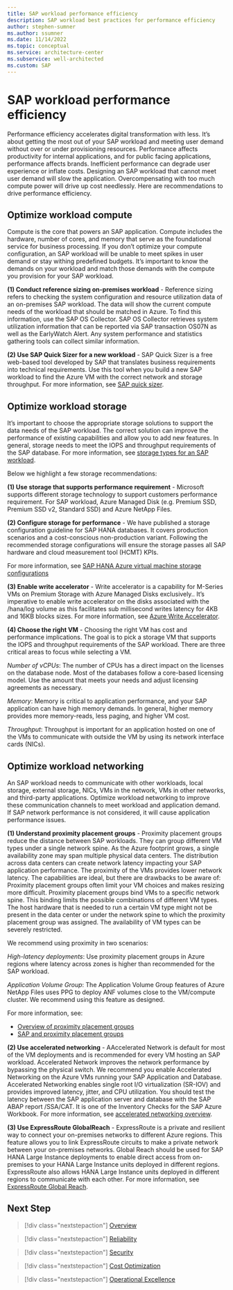 ```yaml
---
title: SAP workload performance efficiency
description: SAP workload best practices for performance efficiency
author: stephen-sumner
ms.author: ssumner
ms.date: 11/14/2022
ms.topic: conceptual
ms.service: architecture-center
ms.subservice: well-architected
ms.custom: SAP
---
```


# SAP workload performance efficiency

Performance efficiency accelerates digital transformation with less. It’s about getting the most out of your SAP workload and meeting user demand without over or under provisioning resources. Performance affects productivity for internal applications, and for public facing applications, performance affects brands. Inefficient performance can degrade user experience or inflate costs.  Designing an SAP workload that cannot meet user demand will slow the application. Overcompensating with too much compute power will drive up cost needlessly. Here are recommendations to drive performance efficiency.

## Optimize workload compute

Compute is the core that powers an SAP application. Compute includes the hardware, number of cores, and memory that serve as the foundational service for business processing. If you don’t optimize your compute configuration, an SAP workload will be unable to meet spikes in user demand or stay withing predefined budgets. It’s important to know the demands on your workload and match those demands with the compute you provision for your SAP workload.

**(1) Conduct reference sizing on-premises workload** - Reference sizing refers to checking the system configuration and resource utilization data of an on-premises SAP workload. The data will show the current compute needs of the workload that should be matched in Azure. To find this information, use the SAP OS Collector. SAP OS Collector retrieves system utilization information that can be reported via SAP transaction OS07N as well as the EarlyWatch Alert. Any system performance and statistics gathering tools can collect similar information.

**(2) Use SAP Quick Sizer for a new workload** - SAP Quick Sizer is a free web-based tool developed by SAP that translates business requirements into technical requirements. Use this tool when you build a new SAP workload to find the Azure VM with the correct network and storage throughput. For more information, see [SAP quick sizer]( https://service.sap.com/quicksizer).

## Optimize workload storage

It’s important to choose the appropriate storage solutions to support the data needs of the SAP workload. The correct solution can improve the performance of existing capabilities and allow you to add new features. In general, storage needs to meet the IOPS and throughput requirements of the SAP database. For more information, see [storage types for an SAP workload](/azure/virtual-machines/workloads/sap/planning-guide-storage).

Below we highlight a few storage recommendations:

**(1) Use storage that supports performance requirement** - Microsoft supports different storage technology to support customers performance requirement. For SAP workload, Azure Managed Disk (e.g. Premium SSD, Premium SSD v2, Standard SSD) and Azure NetApp Files.

**(2) Configure storage for performance** - We have published a storage configuration guideline for SAP HANA databases. It covers production scenarios and a cost-conscious non-production variant. Following the recommended storage configurations will ensure the storage passes all SAP hardware and cloud measurement tool (HCMT) KPIs.

For more information, see [SAP HANA Azure virtual machine storage configurations](/azure/virtual-machines/workloads/sap/hana-vm-operations-storage)

**(3) Enable write accelerator** - Write accelerator is a capability for M-Series VMs on Premium Storage with Azure Managed Disks exclusively.. It’s imperative to enable write accelerator on the disks associated with the /hana/log volume as this facilitates sub millisecond writes latency for 4KB and 16KB blocks sizes. For more information, see [Azure Write Accelerator](/azure/virtual-machines/how-to-enable-write-accelerator).

**(4) Choose the right VM** - Choosing the right VM has cost and performance implications. The goal is to pick a storage VM that supports the IOPS and throughput requirements of the SAP workload. There are three critical areas to focus while selecting a VM.

*Number of vCPUs*: The number of CPUs has a direct impact on the licenses on the database node. Most of the databases follow a core-based licensing model. Use the amount that meets your needs and adjust licensing agreements as necessary.

*Memory*: Memory is critical to application performance, and your SAP application can have high memory demands. In general, higher memory provides more memory-reads, less paging, and higher VM cost.

*Throughput*: Throughput is important for an application hosted on one of the VMs to communicate with outside the VM by using its network interface cards (NICs).

## Optimize workload networking

An SAP workload needs to communicate with other workloads, local storage, external storage, NICs, VMs in the network, VMs in other networks, and third-party applications. Optimize workload networking to improve these communication channels to meet workload and application demand. If SAP network performance is not considered, it will cause application performance issues.

**(1) Understand proximity placement groups** - Proximity placement groups reduce the distance between SAP workloads. They can group different VM types under a single network spine. As the Azure footprint grows, a single availability zone may span multiple physical data centers. The distribution across data centers can create network latency impacting your SAP application performance. The proximity of the VMs provides lower network latency. The capabilities are ideal, but there are drawbacks to be aware of:
Proximity placement groups often limit your VM choices and makes resizing more difficult. Proximity placement groups bind VMs to a specific network spine. This binding limits the possible combinations of different VM types. The host hardware that is needed to run a certain VM type might not be present in the data center or under the network spine to which the proximity placement group was assigned. The availability of VM types can be severely restricted.

We recommend using proximity in two scenarios:

*High-latency deployments*: Use proximity placement groups in Azure regions where latency across zones is higher than recommended for the SAP workload.

*Application Volume Group*: The Application Volume Group features of Azure NetApp Files uses PPG to deploy ANF volumes close to the VM/compute cluster. We recommend using this feature as designed.

For more information, see:

- [Overview of proximity placement groups](/azure/virtual-machines/co-location)
- [SAP and proximity placement groups](/azure/virtual-machines/workloads/sap/sap-proximity-placement-scenarios)

**(2) Use accelerated networking** - AAccelerated Network is default for most of the VM deployments and is recommended for every VM hosting an SAP workload. Accelerated Network improves the network performance by bypassing the physical switch. We recommend you enable Accelerated Networking on the Azure VMs running your SAP Application and Database. Accelerated Networking enables single root I/O virtualization (SR-IOV) and provides improved latency, jitter, and CPU utilization. You should test the latency between the SAP application server and database with the SAP ABAP report /SSA/CAT. It is one of the Inventory Checks for the SAP Azure Workbook. For more information, see [accelerated networking overview](/azure/virtual-network/accelerated-networking-overview).

**(3) Use ExpressRoute GlobalReach** - ExpressRoute is a private and resilient way to connect your on-premises networks to different Azure regions. This feature allows you to link ExpressRoute circuits to make a private network between your on-premises networks. Global Reach should be used for SAP HANA Large Instance deployments to enable direct access from on-premises to your HANA Large Instance units deployed in different regions. ExpressRoute also allows HANA Large Instance units deployed in different regions to communicate with each other. For more information, see [ExpressRoute Global Reach](/azure/expressroute/expressroute-global-reach).

## Next Step

>[!div class="nextstepaction"]
>[Overview](./overview.md)

>[!div class="nextstepaction"]
>[Reliability](./reliability.md)

>[!div class="nextstepaction"]
>[Security](./security.md)

>[!div class="nextstepaction"]
>[Cost Optimization](./cost-optimization.md)

>[!div class="nextstepaction"]
>[Operational Excellence](./operational-excellence.md)
